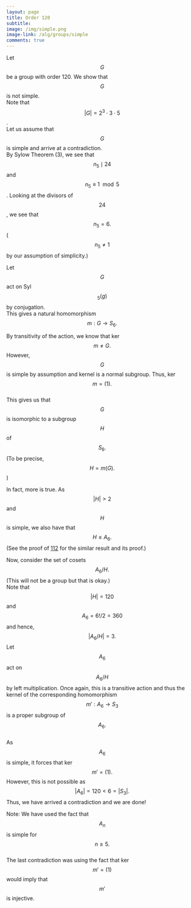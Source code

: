 ```yaml
---
layout: page
title: Order 120
subtitle: 
image: /img/simple.png
image-link: /alg/groups/simple
comments: true
---
```

Let $$G$$ be a group with order 120. We show that $$G$$ is not simple.  
Note that $$|G| = 2^3\cdot3\cdot5$$.  
Let us assume that $$G$$ is simple and arrive at a contradiction.  
By Sylow Theorem (3), we see that $$n_5 \mid 24$$ and $$n_5 \equiv 1 \mod 5$$. Looking at the divisors of $$24$$, we see that $$n_5 = 6.$$  ($$n_5 \neq 1$$ by our assumption of simplicity.)  

Let $$G$$ act on Syl$$_5(g)$$ by conjugation.  
This gives a natural homomorphism $$m : G \to S_6.$$  

By transitivity of the action, we know that ker $$m \neq G.$$ However, $$G$$ is simple by assumption and kernel is a normal subgroup. Thus, ker $$m = (1).$$  
This gives us that $$G$$ is isomorphic to a subgroup $$H$$ of $$S_6.$$ (To be precise, $$H = m(G).$$)  

In fact, more is true. As $$\vert H\vert > 2$$ and $$H$$ is simple, we also have that $$H \le A_6.$$ (See the proof of [112](/alg/groups/simple/112) for the similar result and its proof.)  

Now, consider the set of cosets $$A_6/H.$$ (This will not be a group but that is okay.)  
Note that $$|H| = 120$$ and $$A_6 = 6!/2 = 360$$ and hence, $$|A_6/H| = 3.$$
Let $$A_6$$ act on $$A_6/H$$ by left multiplication. Once again, this is a transitive action and thus the kernel of the corresponding homomorphism $$m' : A_6 \to S_3$$ is a proper subgroup of $$A_6.$$  
As $$A_6$$ is simple, it forces that ker $$m' = (1).$$ However, this is not possible as $$|A_6| = 120 < 6 = |S_3|.$$ Thus, we have arrived a contradiction and we are done!  

Note: We have used the fact that $$A_n$$ is simple for $$n \ge 5.$$  
The last contradiction was using the fact that ker $$m' = (1)$$ would imply that $$m'$$ is injective.